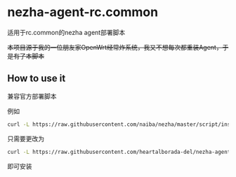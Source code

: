 # nezha-agent-rc.common
适用于rc.common的nezha agent部署脚本

~~本项目源于我的一位朋友家OpenWrt经常炸系统，我又不想每次都重装Agent，于是有了本脚本~~
## How to use it
兼容官方部署脚本

例如
```bash
curl -L https://raw.githubusercontent.com/naiba/nezha/master/script/install.sh -o nezha.sh && chmod +x nezha.sh && sudo ./nezha.sh install_agent rpc port key --tls
```
只需要更改为
```bash
curl -L https://raw.githubusercontent.com/heartalborada-del/nezha-agent-rc.common/main/install.sh -o nezha.sh && chmod +x nezha.sh && sudo ./nezha.sh rpc port key --tls
```
即可安装
